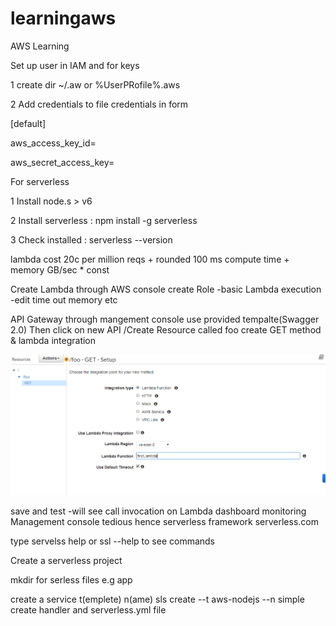 # learningaws
AWS Learning

Set up user in IAM and for keys

1 create dir ~/.aw  or %UserPRofile%\.aws

2 Add credentials to file credentials in form

[default]

aws_access_key_id=

aws_secret_access_key=

For serverless 

1 Install node.s > v6

2 Install serverless : npm install -g serverless

3 Check installed : serverless --version 

lambda cost 20c per million reqs + rounded 100 ms compute time + memory GB/sec * const

Create Lambda through AWS console create Role -basic Lambda execution -edit time out memory etc

API Gateway through mangement console use provided tempalte(Swagger 2.0)
Then click on new API /Create Resource called foo create GET method & lambda integration


![](images/apigatewayLambda.PNG)


save and test -will see call invocation on Lambda dashboard monitoring
Management console tedious hence serverless framework serverless.com

type servelss help or ssl --help to see commands

Create a serverless project

mkdir for serless files e.g app

create a service t(emplete) n(ame)
sls create --t aws-nodejs --n simple
create handler and serverless.yml file



